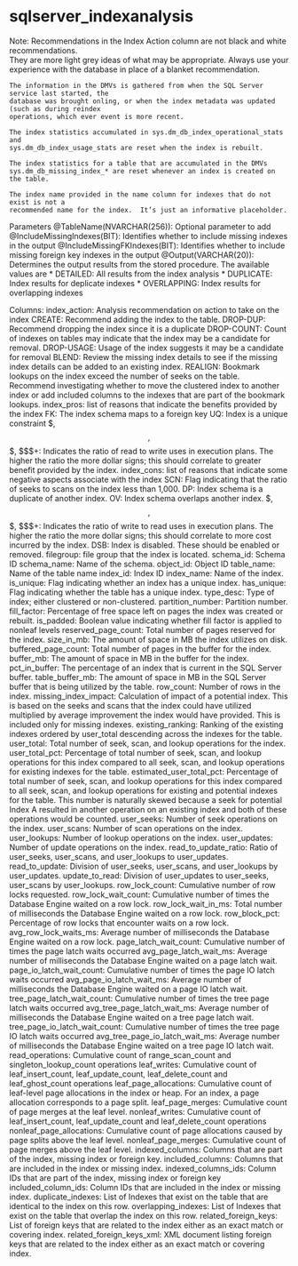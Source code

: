 # sqlserver_indexanalysis

Note: 
    Recommendations in the Index Action column are not black and white recommendations.  
    They are more light grey ideas of what may be appropriate.  Always use your experience 
    with the database in place of a blanket recommendation. 

    The information in the DMVs is gathered from when the SQL Server service last started, the
    database was brought onling, or when the index metadata was updated (such as during reindex 
    operations, which ever event is more recent. 

    The index statistics accumulated in sys.dm_db_index_operational_stats and 
    sys.dm_db_index_usage_stats are reset when the index is rebuilt. 

    The index statistics for a table that are accumulated in the DMVs 
    sys.dm_db_missing_index_* are reset whenever an index is created on the table. 

    The index name provided in the name column for indexes that do not exist is not a 
    recommended name for the index.  It’s just an informative placeholder. 
   
Parameters
    @TableName(NVARCHAR(256)): Optional parameter to add
    @IncludeMissingIndexes(BIT): Identifies whether to include missing indexes in the output
    @IncludeMissingFKIndexes(BIT): Identifies whether to include missing foreign key indexes 
        in the output
    @Output(VARCHAR(20)): Determines the output results from the stored procedure.  The
        available values are
           * DETAILED: All results from the index analysis
           * DUPLICATE: Index results for deplicate indexes
           * OVERLAPPING: Index results for overlapping indexes

Columns:
    index_action: Analysis recommendation on action to take on the index 
        CREATE: Recommend adding the index to the table. 
        DROP-DUP: Recommend dropping the index since it is a duplicate 
		DROP-COUNT: Count of indexes on tables may indicate that the index may be a candidate
			for removal.
		DROP-USAGE: Usage of the index suggests it may be a candidate for removal 
        BLEND: Review the missing index details to see if the missing index details can be 
            added to an existing index. 
        REALIGN: Bookmark lookups on the index exceed the number of seeks on the table.  
            Recommend investigating whether to move the clustered index to another index or 
            add included columns to the indexes that are part of the bookmark lookups. 
    index_pros: list of reasons that indicate the benefits provided by the index 
        FK: The index schema maps to a foreign key 
        UQ: Index is a unique constraint 
        $, $$, $$$, $$$+: Indicates the ratio of read to write uses in execution plans.  The 
            higher the ratio the more dollar signs; this should correlate to greater benefit 
            provided by the index. 
    index_cons: list of reasons that indicate some negative aspects associate with the index 
        SCN: Flag indicating that the ratio of seeks to scans on the index less than 1,000. 
        DP: Index schema is a duplicate of another index. 
        OV: Index schema overlaps another index. 
        $, $$, $$$, $$$+: Indicates the ratio of write to read uses in execution plans.  The 
            higher the ratio the more dollar signs; this should correlate to more cost  
            incurred by the index.
		DSB: Index is disabled.  These should be enabled or removed.
    filegroup: file group that the index is located.
    schema_id: Schema ID 
    schema_name: Name of the schema. 
    object_id: Object ID 
    table_name: Name of the table name 
    index_id: Index ID 
    index_name: Name of the index. 
    is_unique: Flag indicating whether an index has a unique index. 
    has_unique: Flag indicating whether the table has a unique index. 
    type_desc: Type of index; either clustered or non-clustered. 
    partition_number: Partition number. 
    fill_factor: Percentage of free space left on pages the index was created or rebuilt. 
    is_padded: Boolean value indicating whether fill factor is applied to nonleaf levels 
    reserved_page_count: Total number of pages reserved for the index. 
    size_in_mb: The amount of space in MB the index utilizes on disk. 
    buffered_page_count: Total number of pages in the buffer for the index. 
    buffer_mb: The amount of space in MB in the buffer for the index. 
    pct_in_buffer: The percentage of an index that is current in the SQL Server buffer. 
    table_buffer_mb: The amount of space in MB in the SQL Server buffer that is being 
        utilized by the table. 
    row_count: Number of rows in the index. 
    missing_index_impact: Calculation of impact of a potential index.  This is based on the seeks and 
        scans that the index could have utilized multiplied by average improvement the index 
        would have provided.  This is included only for missing indexes. 
    existing_ranking: Ranking of the existing indexes ordered by user_total descending across
        the indexes for the table. 
    user_total: Total number of seek, scan, and lookup operations for the index. 
    user_total_pct: Percentage of total number of seek, scan, and lookup operations for this 
        index compared to all seek, scan, and lookup operations for existing indexes for the 
        table. 
    estimated_user_total_pct: Percentage of total number of seek, scan, and lookup operations 
        for this index compared to all seek, scan, and lookup operations for existing and 
        potential indexes for the table.  This number is naturally skewed because a seek for 
        potential Index A resulted in another operation on an existing index and both of 
        these operations would be counted. 
    user_seeks: Number of seek operations on the index. 
    user_scans: Number of scan operations on the index. 
    user_lookups: Number of lookup operations on the index. 
    user_updates: Number of update operations on the index. 
    read_to_update_ratio: Ratio of user_seeks, user_scans, and user_lookups to user_updates. 
    read_to_update: Division of user_seeks, user_scans, and user_lookups by user_updates. 
    update_to_read: Division of user_updates to user_seeks, user_scans by user_lookups. 
    row_lock_count: Cumulative number of row locks requested. 
    row_lock_wait_count: Cumulative number of times the Database Engine waited on a row lock. 
    row_lock_wait_in_ms: Total number of milliseconds the Database Engine waited on a row 
        lock. 
    row_block_pct: Percentage of row locks that encounter waits on a row lock. 
    avg_row_lock_waits_ms: Average number of milliseconds the Database Engine waited on a row 
        lock. 
    page_latch_wait_count: Cumulative number of times the page latch waits occurred 
    avg_page_latch_wait_ms: Average number of milliseconds the Database Engine waited on a 
        page latch wait. 
    page_io_latch_wait_count: Cumulative number of times the page IO latch waits occurred 
    avg_page_io_latch_wait_ms: Average number of milliseconds the Database Engine waited on a 
        page IO latch wait. 
    tree_page_latch_wait_count: Cumulative number of times the tree page latch waits occurred 
    avg_tree_page_latch_wait_ms: Average number of milliseconds the Database Engine waited on 
        a tree page latch wait. 
    tree_page_io_latch_wait_count: Cumulative number of times the tree page IO latch waits 
        occurred 
    avg_tree_page_io_latch_wait_ms: Average number of milliseconds the Database Engine waited 
        on a tree page IO latch wait. 
    read_operations: Cumulative count of range_scan_count and singleton_lookup_count 
        operations 
    leaf_writes: Cumulative count of leaf_insert_count, leaf_update_count, leaf_delete_count 
        and leaf_ghost_count operations 
    leaf_page_allocations: Cumulative count of leaf-level page allocations in the index or 
        heap.  For an index, a page allocation corresponds to a page split. 
    leaf_page_merges: Cumulative count of page merges at the leaf level. 
    nonleaf_writes: Cumulative count of leaf_insert_count, leaf_update_count and 
        leaf_delete_count operations 
    nonleaf_page_allocations: Cumulative count of page allocations caused by page splits 
        above the leaf level. 
    nonleaf_page_merges: Cumulative count of page merges above the leaf level. 
    indexed_columns: Columns that are part of the index, missing index or foreign key. 
    included_columns: Columns that are included in the index or missing index. 
    indexed_columns_ids: Column IDs that are part of the index, missing index or foreign 
        key 
    included_column_ids: Column IDs that are included in the index or missing index. 
    duplicate_indexes: List of Indexes that exist on the table that are identical to the 
        index on this row. 
    overlapping_indexes: List of Indexes that exist on the table that overlap the index on 
        this row. 
    related_foreign_keys: List of foreign keys that are related to the index either as an 
        exact match or covering index. 
    related_foreign_keys_xml: XML document listing foreign keys that are related to the index 
        either as an exact match or covering index. 
